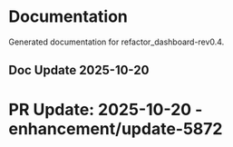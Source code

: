 # Documentation

Generated documentation for refactor_dashboard-rev0.4.

## Doc Update 2025-10-20

# PR Update: 2025-10-20 - enhancement/update-5872
